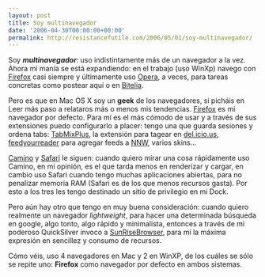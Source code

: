 ```yaml
---
layout: post
title: Soy multinavegador
date: '2006-04-30T00:00:00+00:00'
permalink: http://resistancefutile.com/2006/05/01/soy-multinavegador/
---
```

<img style="float:right; margin:0 0 10px 10px;" src="http://photos1.blogger.com/blogger/6639/1972/320/SurfWeb.jpg" border="0" alt="" />Soy <span style="font-style:italic;"><span style="font-weight:bold;">multinavegador</span></span>: uso indistintamente más de un navegador a la vez. Ahora mi manía se está expandiendo: en el trabajo (uso WinXp) navego con <a href="http://www.mozilla-europe.org/es/products/firefox/">Firefox</a> casi siempre y últimamente uso <a href="http://www.opera.com/download/windows/">Opera</a>, a veces, para tareas concretas como postear aquí o en <a href="http://bitelia.com">Bitelia</a>.

Pero es que en Mac OS X soy un <span style="font-weight:bold;">geek</span> de los navegadores, si picháis en Leer más paso a relataros más o menos mis tendencias.
<span class="fullpost">
<a href="http://www.mozilla-europe.org/es/products/firefox/">Firefox</a> es mi navegador por defecto. Para mí es el más cómodo de usar y a través de sus extensiones puedo configurarlo a placer: tengo una que guarda sesiones y ordena tabs: <a href="http://tmp.garyr.net/">TabMixPlus</a>, la extensión para tagear en <a href="http://delicious.mozdev.org/">del.icio.us</a>, <a href="http://projects.koziarski.net/fyr/">feedyourreader</a> para agregar feeds a <a href="http://ranchero.com/netnewswire/">NNW</a>, varios skins...

<a href="http://www.caminobrowser.org/">Camino</a> y <a href="http://www.apple.com/es/macosx/features/safari/">Safari</a> le siguen: cuando quiero mirar una cosa rápidamente uso Camino, en mi opinión, es el que tarda menos en renderizar y cargar, en cambio uso Safari cuando tengo muchas aplicaciones abiertas, para no penalizar memoria RAM (Safari es de los que menos recursos gasta). Por esto a los tres les tengo destinado un sitio de privilegio en mi Dock.

Pero aún hay otro que tengo en muy buena consideración: cuando quiero realmente un navegador <span style="font-style:italic;">lightweight</span>, para hacer una determinada búsqueda en google, algo tonto, algo rápido y minimalista, entonces a través de mi poderoso QuickSilver invoco a <a href="http://www.sunrisebrowser.com/en/index.html">SunRiseBrowser</a>, para mí la máxima expresión en sencillez y consumo de recursos.

Cómo véis, uso 4 navegadores en Mac y 2 en WinXP, de los cuáles se sólo se repite uno: <span style="font-weight:bold;">Firefox</span> como navegador por defecto en ambos sistemas.
</span>
